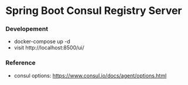 Spring Boot Consul Registry Server
====================================

### Developement

* docker-compose up -d 
* visit http://localhost:8500/ui/


### Reference

* consul options: https://www.consul.io/docs/agent/options.html